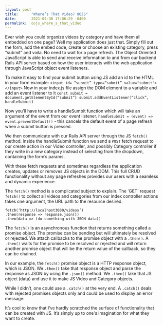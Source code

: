 ```yaml
---
layout: post
title:      "Where’s That Video? OOJS"
date:       2021-04-30 17:06:29 -0400
permalink:  oojs_where_s_that_video
---
```



Ever wish you could organize videos by category and have them all embedded on one page? Well my application does just that. Simply fill out the form, add the embed code, create or choose an existing category, press “submit” and voila. No need to wait for a page refresh. The Object Oriented JavaScript is able to send and receive information to and from our backend Rails API server based on how the user interacts with the web application through JavaScript object event listeners. 

To make it easy to find your submit button using JS add an id to the HTML in your form 
example:  `<input id= “submit” type=”submit” value="submit"></input>`
Now in your index.js file assign the DOM element to a variable and add an event listener to it
`const submit = document.getElementById(“submit”)
submit.addEventListener(“click”, handleSubmit)`

Now you’ll have to write a handleSumbit function which will take an argument of the event from our event listener. 
`handleSubmit = (event) => event.preventDefault()` - this cancels the default event of a page refresh when a submit button is pressed. 

We then communicate with our Rails API server through the JS `fetch()` method. Inside the handleSubmit function we send a `POST` fetch request to our create action in our Video controller, and possibly Category controller if they write in a new category instead of selecting from the dropdown, containing the form’s params.

With these fetch requests and sometimes regardless the application creates, updates or removes JS objects in the DOM. This full CRUD functionality without any page refreshes provides our users with a seamless and dynamic experience. 

The `fetch()` method is a complicated subject to explain. The 'GET'  request `fetch()` to collect all videos and categories from our index controller actions takes one argument, the URL path to the resource desired.
```
fetch(‘http://localhost3000/videos’)
.then(response => response.json())
.then(data => (do something with JSON data))
```
The `fetch()` is an asynchronous function that returns something called a promise object. The promise can be pending but will ultimately be resolved or rejected. We attach callbacks to the promise object with a `.then()`. A `.then()` waits for the promise to be resolved or rejected and will return another promise object that will be the return value of the callback, so they can be chained. 

In our example, the `fetch()` promise object is a  HTTP response object, which is JSON. We `.then()` take that response object and parse the response as JSON by using the `.json()` method. We `.then()` take that JS object (data) and use it to make JS Video and Category objects. 

While I didn’t, one could use a `.catch()` at the very end. A `.catch()`  deals with rejected promises objects only and could be used to display an error message. 

It’s cool to know that I’ve hardly scratched the surface of functionality that can be created with JS. It’s simply up to one's imagination for what they want to create. 

